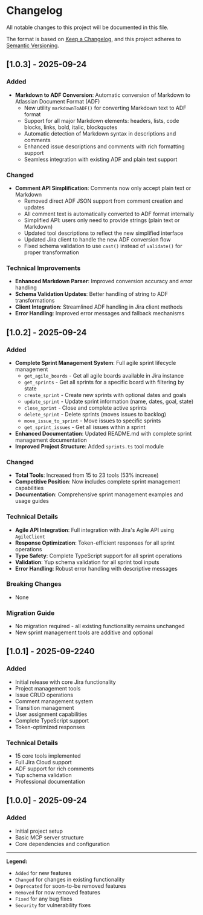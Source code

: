 # Changelog

All notable changes to this project will be documented in this file.

The format is based on [Keep a Changelog](https://keepachangelog.com/en/1.0.0/),
and this project adheres to [Semantic Versioning](https://semver.org/spec/v2.0.0.html).

## [1.0.3] - 2025-09-24

### Added
- **Markdown to ADF Conversion**: Automatic conversion of Markdown to Atlassian Document Format (ADF)
  - New utility `markdownToADF()` for converting Markdown text to ADF format
  - Support for all major Markdown elements: headers, lists, code blocks, links, bold, italic, blockquotes
  - Automatic detection of Markdown syntax in descriptions and comments
  - Enhanced issue descriptions and comments with rich formatting support
  - Seamless integration with existing ADF and plain text support

### Changed
- **Comment API Simplification**: Comments now only accept plain text or Markdown
  - Removed direct ADF JSON support from comment creation and updates
  - All comment text is automatically converted to ADF format internally
  - Simplified API: users only need to provide strings (plain text or Markdown)
  - Updated tool descriptions to reflect the new simplified interface
  - Updated Jira client to handle the new ADF conversion flow
  - Fixed schema validation to use `cast()` instead of `validate()` for proper transformation

### Technical Improvements
- **Enhanced Markdown Parser**: Improved conversion accuracy and error handling
- **Schema Validation Updates**: Better handling of string to ADF transformations
- **Client Integration**: Streamlined ADF handling in Jira client methods
- **Error Handling**: Improved error messages and fallback mechanisms

## [1.0.2] - 2025-09-24

### Added
- **Complete Sprint Management System**: Full agile sprint lifecycle management
  - `get_agile_boards` - Get all agile boards available in Jira instance
  - `get_sprints` - Get all sprints for a specific board with filtering by state
  - `create_sprint` - Create new sprints with optional dates and goals
  - `update_sprint` - Update sprint information (name, dates, goal, state)
  - `close_sprint` - Close and complete active sprints
  - `delete_sprint` - Delete sprints (moves issues to backlog)
  - `move_issue_to_sprint` - Move issues to specific sprints
  - `get_sprint_issues` - Get all issues within a sprint
- **Enhanced Documentation**: Updated README.md with complete sprint management documentation
- **Improved Project Structure**: Added `sprints.ts` tool module

### Changed
- **Total Tools**: Increased from 15 to 23 tools (53% increase)
- **Competitive Position**: Now includes complete sprint management capabilities
- **Documentation**: Comprehensive sprint management examples and usage guides

### Technical Details
- **Agile API Integration**: Full integration with Jira's Agile API using `AgileClient`
- **Response Optimization**: Token-efficient responses for all sprint operations
- **Type Safety**: Complete TypeScript support for all sprint operations
- **Validation**: Yup schema validation for all sprint tool inputs
- **Error Handling**: Robust error handling with descriptive messages

### Breaking Changes
- None

### Migration Guide
- No migration required - all existing functionality remains unchanged
- New sprint management tools are additive and optional

## [1.0.1] - 2025-09-2240

### Added
- Initial release with core Jira functionality
- Project management tools
- Issue CRUD operations
- Comment management system
- Transition management
- User assignment capabilities
- Complete TypeScript support
- Token-optimized responses

### Technical Details
- 15 core tools implemented
- Full Jira Cloud support
- ADF support for rich comments
- Yup schema validation
- Professional documentation

## [1.0.0] - 2025-09-24

### Added
- Initial project setup
- Basic MCP server structure
- Core dependencies and configuration

---

**Legend:**
- `Added` for new features
- `Changed` for changes in existing functionality
- `Deprecated` for soon-to-be removed features
- `Removed` for now removed features
- `Fixed` for any bug fixes
- `Security` for vulnerability fixes
